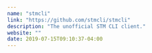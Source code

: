 ```yaml
---
name: "stmcli"
link: "https://github.com/stmcli/stmcli"
description: "The unofficial STM CLI client."
website: ""
date: 2019-07-15T09:10:37-04:00
---
```

